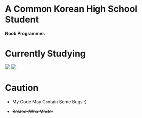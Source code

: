 # A Common Korean High School Student
**Noob Programmer.**

# Currently Studying
<img src="https://img.shields.io/badge/python-3670A0?style=for-the-badge&logo=python&logoColor=ffffff"/>
<img src="https://img.shields.io/badge/C-00599C?style=for-the-badge&logo=c%2B%2B&logoColor=white"/>

# Caution
* My Code May Contain Some Bugs :)

* ~~BalJeokWha Master~~
